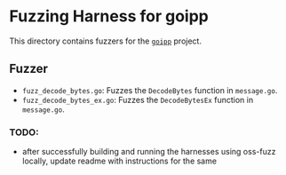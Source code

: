 # Fuzzing Harness for goipp

This directory contains fuzzers for the [`goipp`](https://github.com/OpenPrinting/goipp) project.

## Fuzzer

- `fuzz_decode_bytes.go`: Fuzzes the `DecodeBytes` function in `message.go`.
- `fuzz_decode_bytes_ex.go`: Fuzzes the `DecodeBytesEx` function in `message.go`.

### TODO:

- after successfully building and running the harnesses using oss-fuzz locally, update readme with instructions for the same